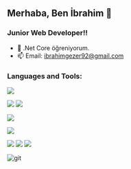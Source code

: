 <!--### Hi there 👋


**ibrahimGZR/ibrahimGZR** is a ✨ _special_ ✨ repository because its `README.md` (this file) appears on your GitHub profile.

Here are some ideas to get you started:

- 🔭 I’m currently working on ...
- 🌱 I’m currently learning ...
- 👯 I’m looking to collaborate on ...
- 🤔 I’m looking for help with ...
- 💬 Ask me about ...
- 📫 How to reach me: ...
- 😄 Pronouns: ...
- ⚡ Fun fact: ...
-->

## Merhaba, Ben İbrahim 👋

  <!-- <a href="https://www.linkedin.com/in/ibrahimgezer92/" target=new><img src="https://i.ibb.co/Sf8y588/Ads-z-tasar-m-1.png" border="0"></a> -->

###  Junior Web Developer!!

- 🌱 .Net Core öğreniyorum.
- 📫 Email: ibrahimgezer92@gmail.com 


### Languages and Tools:

<img src="https://img.shields.io/badge/C%23-239120?style=for-the-badge&logo=c-sharp&logoColor=white"></img>

<img src="https://img.shields.io/badge/-ASP.NET%20MVC-orange?style=for-the-badge&logo=.net&logoColor=white"></img>
<img src="https://img.shields.io/badge/.NETCore-black?style=for-the-badge&logo=.net&logoColor=white"></img>

<img src="https://img.shields.io/badge/Microsoft_SQL_Server-CC2927?style=for-the-badge&logo=microsoft-sql-server&logoColor=white"></img>

<img src="https://img.shields.io/badge/JavaScript-F7DF1E?style=for-the-badge&logo=javascript&logoColor=black"></img>

<img src="https://img.shields.io/badge/HTML5-E34F26?style=for-the-badge&logo=html5&logoColor=white"></img>
<img src="https://img.shields.io/badge/CSS3-1572B6?style=for-the-badge&logo=css3&logoColor=white"></img>
<img src="https://img.shields.io/badge/Bootstrap-563D7C?style=for-the-badge&logo=bootstrap&logoColor=white"></img>

<img src="https://img.shields.io/badge/git-F05032.svg?style=for-the-badge&logo=git&logoColor=white" alt="git">


